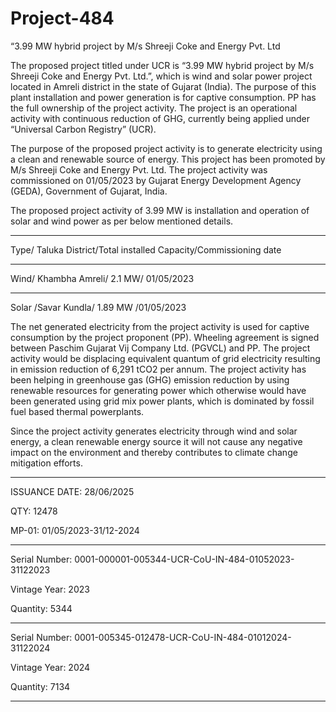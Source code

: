 # Project-484
“3.99 MW hybrid project by M/s Shreeji Coke and Energy Pvt. Ltd

The proposed project titled under UCR is “3.99 MW hybrid project by M/s Shreeji Coke and Energy
Pvt. Ltd.”, which is wind and solar power project located in Amreli district in the state of Gujarat
(India). The purpose of this plant installation and power generation is for captive consumption. PP has
the full ownership of the project activity. The project is an operational activity with continuous
reduction of GHG, currently being applied under “Universal Carbon Registry” (UCR).

The purpose of the proposed project activity is to generate electricity using a clean and renewable
source of energy. This project has been promoted by M/s Shreeji Coke and Energy Pvt. Ltd. The
project activity was commissioned on 01/05/2023 by Gujarat Energy Development Agency (GEDA),
Government of Gujarat, India.

The proposed project activity of 3.99 MW is installation and operation of solar and wind power as
per below mentioned details.
__________
Type/ Taluka District/Total installed Capacity/Commissioning date
____________
Wind/ Khambha Amreli/ 2.1 MW/ 01/05/2023
______________
Solar /Savar Kundla/ 1.89 MW /01/05/2023

The net generated electricity from the project activity is used for captive consumption by the
project proponent (PP). Wheeling agreement is signed between Paschim Gujarat Vij Company Ltd.
(PGVCL) and PP. The project activity would be displacing equivalent quantum of grid electricity
resulting in emission reduction of 6,291 tCO2 per annum. The project activity has been helping in
greenhouse gas (GHG) emission reduction by using renewable resources for generating power which
otherwise would have been generated using grid mix power plants, which is dominated by fossil fuel
based thermal powerplants.

Since the project activity generates electricity through wind and solar energy, a clean renewable
energy source it will not cause any negative impact on the environment and thereby contributes to
climate change mitigation efforts.
___________
ISSUANCE DATE: 28/06/2025

QTY: 12478

MP-01: 01/05/2023-31/12-2024
________________
Serial Number: 0001-000001-005344-UCR-CoU-IN-484-01052023-31122023

Vintage Year: 2023

Quantity: 5344
______________
Serial Number: 0001-005345-012478-UCR-CoU-IN-484-01012024-31122024

Vintage Year: 2024

Quantity: 7134
_________________

